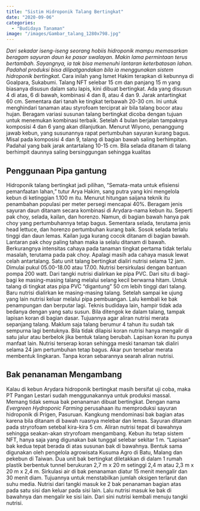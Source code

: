 ```yaml
---
title: "Sistim Hidroponik Talang Bertingkat"
date: "2020-09-06"
categories: 
  - "Budidaya Tanaman"
image: "/images/Gambar_talang_1280x798.jpg"
---
```


_Dari sekadar iseng-iseng seorang hobiis hidroponik mampu memasarkan beragam sayuran daun ke pasar swalayan. Makin lama permintaan terus bertambah. Sayangnya, ia tak bisa memenuhi lantaran keterbatasan lahan. Padahal produksi bisa dilipatgandakan bila ia menggunakan sistem hidroponik bertingkat._ Cara inilah yang Ismet Hakim terapkan di kebunnya di Goalpara, Sukabumi. Talang NFT selebar 15 cm dan panjang 15 m yang biasanya disusun dalam satu lapis, kini dibuat bertingkat. Ada yang disusun 4 di atas, 6 di bawah, kombinasi 4 dan 8, atau 4 dan 9. Jarak antartingkat 60 cm. Sementara dari tanah ke tingkat terbawah 20-30 cm. Ini untuk menghindari tanaman atau styrofoam terciprat air bila talang bocor atau hujan. Beragam variasi susunan talang bertingkat dicoba dengan tujuan untuk menemukan kombinasi terbaik. Setelah 4 bulan berjalan tampaknya komposisi 4 dan 6 yang akan dilanjutkan. Menurut Wiyono, penanggung jawab kebun, yang susunannya rapat pertumbuhan sayuran kurang bagus. Misal pada komposisi 4 dan 9, talang di bagian bawah saling berhimpitan. Padahal yang baik jarak antartalang 10-15 cm. Bila selada ditanam di talang berhimpit daunnya saling bersinggungan sehingga kualitas

## Penggunaan Pipa gantung

Hidroponik talang bertingkat jadi pilihan, “Semata-mata untuk efisiensi pemanfaatan lahan,” tutur Arya Hakim, sang putra yang kini mengelola kebun di ketinggian 1.100 m itu. Menurut hitungan saijana teknik itu penambahan populasi per meter persegi mencapai 40%. Beragam jenis sayuran daun ditanam secara kombinasi di Arydara-nama kebun itu. Seperti pak choy, selada, kailan, dan horenzo. Namun, di bagian bawah hanya pak choy yang pertumbuhannya tetap bagus. Sementara selada, terutama jenis head lettuce, dan horenzo pertumbuhan kurang baik. Sosok selada terlalu tinggi dan daun lemas. Kailan juga kurang cocok ditanam di bagian bawah. Lantaran pak choy paling tahan maka ia selalu ditanam di bawah. Berkurangnya intensitas cahaya pada tanaman tingkat pertama tidak terlalu masalah, terutama pada pak choy. Apalagi masih ada cahaya masuk lewat celah antartalang. Satu unit talang bertingkat dialiri nutrisi selama 12 jam. Dimulai pukul 05.00-18.00 atau 17.00. Nutrisi bersirkulasi dengan bantuan pompa 200 watt. Dari tangki nutrisi dialirkan ke pipa PVC. Dari situ di bagi-bagi ke masing-masing talang melalui selang kecil berwarna hitam. Untuk talang di tingkat atas pipa PVC “digantung” 50 cm lebih tinggi dari talang. Baru nutrisi dialirkan ke masing-masing talang. Setelah sampai ke ujung yang lain nutrisi keluar melalui pipa pembuangan. Lalu kembali ke bak penampungan dan berputar lagi. Teknis budidaya lain, hampir tidak ada bedanya dengan yang satu susun. Bila ditengok ke dalam talang, tampak lapisan koran di bagian dasar. Tujuannya agar aliran nutrisi merata sepanjang talang. Maklum saja talang berumur 4 tahun itu sudah tak sempurna lagi bentuknya. Bila tidak dilapisi koran nutrisi hanya mengalir di satu jalur atau berbelok jika bentuk talang berubah. Lapisan koran itu punya manfaat lain. Nutrisi terserap koran sehingga meski tanaman tak dialiri selama 24 jam pertumbuhan tetap bagus. Akar pun tersebar merata membentuk lingkaran. Tanpa koran sebarannya searah aliran nutrisi.

## Bak penanaman Mengambang

Kalau di kebun Arydara hidroponik bertingkat masih bersifat uji coba, maka PT Pangan Lestari sudah menggunakannya untuk produksi massal. Memang tidak semua bak penanaman dibuat bertingkat. Dengan nama _Evergreen Hydroponic Farming_ perusahaan itu memproduksi sayuran hidroponik di Prigen, Pasuruan. Kangkung mendominasi bak bagian atas karena bila ditanam di bawah ruasnya melebar dan lemas. Sayuran ditanam pada stryrofoam setebal kira-kira 5 cm. Aliran nutrisi tepat di bawahnya sehingga seakan-akan stryrofoam mengambang. Kebun itu tetap sistem NFT, hanya saja yang digunakan bak tunggal selebar sekitar 1 m. “Lapisan” bak kedua tepat berada di atas susunan bak di bawahnya. Bentuk sama digunakan oleh pengelola agrowisata Kusuma Agro di Batu, Malang dan pekebun di Taiwan. Dua unit bak bertingkat diletakkan di dalam 1 rumah plastik berbentuk tunnel berukuran 2,7 m x 20 m setinggi 2,4 m atau 2,3 m x 20 m x 2,4 m. Sirkulasi air di bak penanaman diatur 15 menit mengalir dan 30 menit diam. Tujuannya untuk menstabilkan jumlah oksigen terlarut dan suhu media. Nutrisi dari tangki masuk ke 2 bak penanaman bagian atas pada satu sisi dan keluar pada sisi lain. Lalu nutrisi masuk ke bak di bawahnya dan mengalir ke sisi lain. Dari sini nutrisi kembali menuju tangki nutrisi.
